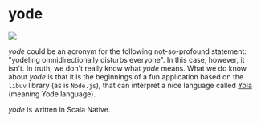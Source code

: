 yode
====

![](https://github.com/edadma/yode/workflows/Scala%20CI/badge.svg)

*yode* could be an acronym for the following not-so-profound statement: "yodeling omnidirectionally disturbs everyone".  In this case, however, it isn't.  In truth, we don't really know what *yode* means.  What we do know about *yode* is that it is the beginnings of a fun application based on the `libuv` library (as is `Node.js`), that can interpret a nice language called [Yola](https://github.com/edadma/yola) (meaning Yode language).

*yode* is written in Scala Native.
